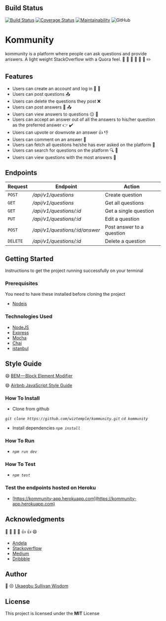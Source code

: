 ## Build Status
[![Build Status](https://travis-ci.org/wiztemple/kommunity.svg?branch=develop)](https://travis-ci.org/wiztemple/kommunity)
[![Coverage Status](https://coveralls.io/repos/github/wiztemple/kommunity/badge.svg?branch=develop)](https://coveralls.io/github/wiztemple/kommunity?branch=develop)
[![Maintainability](https://api.codeclimate.com/v1/badges/0d6d7f87376a3d79a7cf/maintainability)](https://codeclimate.com/github/wiztemple/kommunity/maintainability)
![GitHub](https://img.shields.io/github/license/mashape/apistatus.svg)


# Kommunity
kommunity is a platform where people can ask questions and provide answers. A light weight StackOverflow with a Quora feel. :speech_balloon: :thought_balloon: :man: :woman: :boy: :girl: :pencil2:

## Features
* Users can create an account and log in :bust_in_silhouette: :busts_in_silhouette: 
* Users can post questions :outbox_tray:
* Users can delete the questions they post :x:
* Users can post answers :pencil: :outbox_tray:
* Users can view answers to questions :neutral_face: :eyes:
* Users can accept an answer out of all the answers to his/her question as the preferred answer :point_right: :heavy_check_mark:
* Users can upvote or downvote an answer :+1: :-1:
* Users can comment on an answer :speech_balloon:
* Users can fetch all questions he/she has ever asked on the platform :date:
* Users can search for questions on the platform :mag: :mag_right:
* Users can view questions with the most answers :eyes:


## Endpoints
| Request | Endpoint | Action |
| ------- | -------- | ------ |
| `POST` | _/api/v1/questions_ | Create question
| `GET`  | _/api/v1/questions_ | Get all questions
| `GET`  | _/api/v1/questions/:id_ | Get a single question
| `PUT`  | _/api/v1/questions/:id_ | Edit a question
| `POST` | _/api/v1/questions/:id/answer_ | Post answer to a question
| `DELETE` | _/api/v1/questions/:id_ | Delete a question


## Getting Started
Instructions to get the project running successfully on your terminal

### Prerequisites
You need to have these installed before cloning the project
* [Nodejs](https://nodejs.org/en/download/)

### Technologies Used
* [NodeJS](https://nodejs.org)
* [Express](https://expressjs.com)
* [Mocha](https://mochajs.org)
* [Chai](www.chaijs.com)
* [istanbul](https://istanbul.js.org)

## Style Guide
 :smile: [BEM — Block Element Modifier](http://getbem.com/introduction/)

 :smile: [Airbnb JavaScript Style Guide](https://github.com/airbnb/javascript/)


### How To Install
* Clone from github

 _```git clone https://github.com/wiztemple/kommunity.git```_
  _```cd kommunity```_
* Install dependencies
  _```npm install```_


### How To Run
  * _```npm run dev```_

### How To Test
  * _```npm test```_

### Test the endpoints hosted on Heroku
  * [https://kommunity-app.herokuapp.com](https://kommunity-app.herokuapp.com)

## Acknowledgments
:clap: :clap: :clap: :clap: :+1: :+1: :smile:
* [Andela](http://andela.com) 
* [Stackoverflow](stackoverflow.com)
* [Medium](https://medium.com/@meakaakka/a-beginners-guide-to-writing-a-kickass-readme-7ac01da88ab3)
* [Dribbble](https://dribbble.com)

## Author
:large_blue_circle: :persevere: [Ukaegbu Sullivan Wisdom](http://github.com/wiztemple)

## License
This project is licensed under the **MIT** License